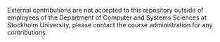 External contributions are not accepted to this repository outside of employees of the Department of Computer and Systems Sciences at Stockholm University, please contact the course administration for any contributions.
